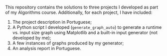 This repository contains the solutions to three projects I developed as part of my Algorithms course. Additionally, for each project, I have included:

1) The project description in Portuguese;
2) A Python script I developed (```generate_graph_auto```) to generate a runtime vs. input size graph using Matplotlib and a built-in input generator (not developed by me);
3) A few instances of graphs produced by my generator;
4) An analysis report in Portuguese.
